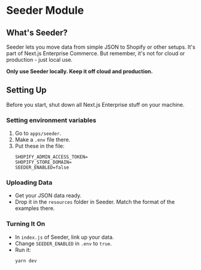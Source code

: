# Seeder Module

## What's Seeder?

Seeder lets you move data from simple JSON to Shopify or other setups. It's part of Next.js Enterprise Commerce. But remember, it's not for cloud or production - just local use.

**Only use Seeder locally. Keep it off cloud and production.**

## Setting Up

Before you start, shut down all Next.js Enterprise stuff on your machine.

### Setting environment variables

1. Go to `apps/seeder`.
2. Make a `.env` file there.
3. Put these in the file:
   ```
   SHOPIFY_ADMIN_ACCESS_TOKEN=
   SHOPIFY_STORE_DOMAIN=
   SEEDER_ENABLED=false
   ```

### Uploading Data

- Get your JSON data ready.
- Drop it in the `resources` folder in Seeder. Match the format of the examples there.

### Turning It On

- In `index.js` of Seeder, link up your data.
- Change `SEEDER_ENABLED` in `.env` to `true`.
- Run it:
  ```
  yarn dev
  ```
